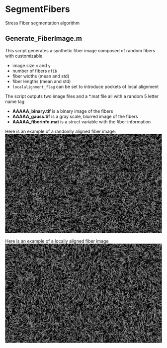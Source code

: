 # SegmentFibers
Stress Fiber segmentation algorithm

## Generate_FiberImage.m
This script generates a synthetic fiber image composed of random fibers with customizable 
* image size `x` and `y`
* number of fibers `nfib`
* fiber widths (mean and std) 
* fiber lengths (mean and std)
* `localalignment_flag` can be set to introduce pockets of local alignment

The script outputs two image files and a *.mat file all with a random 5 letter name tag
* **AAAAA_binary.tif** is a binary image of the fibers
* **AAAAA_gauss.tif** is a gray scale, blurred image of the fibers
* **AAAAA_fiberinfo.mat** is a struct variable with the fiber information

Here is an example of a randomly aligned fiber image:
![Randomly Aligned](/randomalign_example/PYWDF_gauss.png)

Here is an example of a locally aligned fiber image
![Randomly Aligned](/localalign_example/IGOTA_gauss.png)
